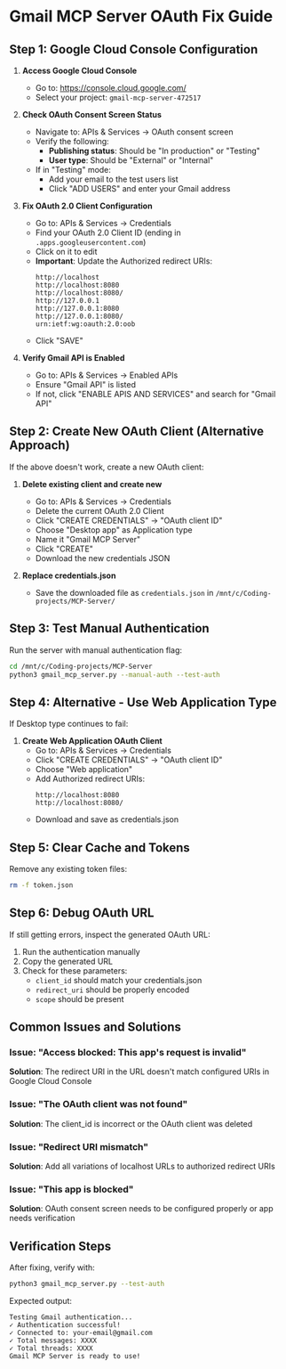 # Gmail MCP Server OAuth Fix Guide

## Step 1: Google Cloud Console Configuration

1. **Access Google Cloud Console**
   - Go to: https://console.cloud.google.com/
   - Select your project: `gmail-mcp-server-472517`

2. **Check OAuth Consent Screen Status**
   - Navigate to: APIs & Services → OAuth consent screen
   - Verify the following:
     - **Publishing status**: Should be "In production" or "Testing"
     - **User type**: Should be "External" or "Internal"
   - If in "Testing" mode:
     - Add your email to the test users list
     - Click "ADD USERS" and enter your Gmail address

3. **Fix OAuth 2.0 Client Configuration**
   - Go to: APIs & Services → Credentials
   - Find your OAuth 2.0 Client ID (ending in `.apps.googleusercontent.com`)
   - Click on it to edit
   - **Important**: Update the Authorized redirect URIs:
     ```
     http://localhost
     http://localhost:8080
     http://localhost:8080/
     http://127.0.0.1
     http://127.0.0.1:8080
     http://127.0.0.1:8080/
     urn:ietf:wg:oauth:2.0:oob
     ```
   - Click "SAVE"

4. **Verify Gmail API is Enabled**
   - Go to: APIs & Services → Enabled APIs
   - Ensure "Gmail API" is listed
   - If not, click "ENABLE APIS AND SERVICES" and search for "Gmail API"

## Step 2: Create New OAuth Client (Alternative Approach)

If the above doesn't work, create a new OAuth client:

1. **Delete existing client and create new**
   - Go to: APIs & Services → Credentials
   - Delete the current OAuth 2.0 Client
   - Click "CREATE CREDENTIALS" → "OAuth client ID"
   - Choose "Desktop app" as Application type
   - Name it "Gmail MCP Server"
   - Click "CREATE"
   - Download the new credentials JSON

2. **Replace credentials.json**
   - Save the downloaded file as `credentials.json` in `/mnt/c/Coding-projects/MCP-Server/`

## Step 3: Test Manual Authentication

Run the server with manual authentication flag:
```bash
cd /mnt/c/Coding-projects/MCP-Server
python3 gmail_mcp_server.py --manual-auth --test-auth
```

## Step 4: Alternative - Use Web Application Type

If Desktop type continues to fail:

1. **Create Web Application OAuth Client**
   - Go to: APIs & Services → Credentials
   - Click "CREATE CREDENTIALS" → "OAuth client ID"
   - Choose "Web application"
   - Add Authorized redirect URIs:
     ```
     http://localhost:8080
     http://localhost:8080/
     ```
   - Download and save as credentials.json

## Step 5: Clear Cache and Tokens

Remove any existing token files:
```bash
rm -f token.json
```

## Step 6: Debug OAuth URL

If still getting errors, inspect the generated OAuth URL:
1. Run the authentication manually
2. Copy the generated URL
3. Check for these parameters:
   - `client_id` should match your credentials.json
   - `redirect_uri` should be properly encoded
   - `scope` should be present

## Common Issues and Solutions

### Issue: "Access blocked: This app's request is invalid"
**Solution**: The redirect URI in the URL doesn't match configured URIs in Google Cloud Console

### Issue: "The OAuth client was not found"
**Solution**: The client_id is incorrect or the OAuth client was deleted

### Issue: "Redirect URI mismatch"
**Solution**: Add all variations of localhost URLs to authorized redirect URIs

### Issue: "This app is blocked"
**Solution**: OAuth consent screen needs to be configured properly or app needs verification

## Verification Steps

After fixing, verify with:
```bash
python3 gmail_mcp_server.py --test-auth
```

Expected output:
```
Testing Gmail authentication...
✓ Authentication successful!
✓ Connected to: your-email@gmail.com
✓ Total messages: XXXX
✓ Total threads: XXXX
Gmail MCP Server is ready to use!
```